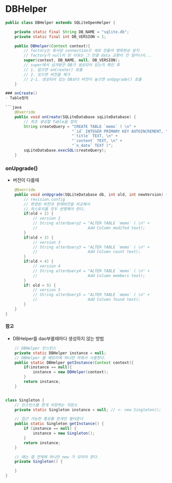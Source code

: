 # DBHelper

```java
public class DBHelper extends SQLiteOpenHelper {

    private static final String DB_NAME = "sqlite.db";
    private static final int DB_VERSION = 1;

    public DBHelper(Context context){
        // factory는 회사당 connection으 새로 만들어 병목현상 방지
        // factory가 null이 된 이유는 그 만큼 data 교환이 안 일어나서...
        super(context, DB_NAME, null, DB_VERSION);
        // super에서 넘겨받은 DB가 생성되어 있는지 확인 후
        // 1. 없으면 onCreate() 호출
        // 2. 있으면 버전을 체크
        // 2-1. 생성되어 있는 DB보다 버전이 높으면 onUpgrade() 호출
    }

### onCreate()
- Table정의

```java
    @Override
    public void onCreate(SQLiteDatabase sqLiteDatabase) {
        // 최초 생성할 Table을 정의
        String createQuery = "CREATE TABLE `memo` ( \n" +
                             "`id` INTEGER PRIMARY KEY AUTOINCREMENT, \n" +
                             "`title` TEXT, \n" +
                             "`content` TEXT, \n" +
                             "`n_date` TEXT )";
        sqLiteDatabase.execSQL(createQuery);
    }
```

### onUpgrade()
- 버전이 다를때

```java
    @Override
    public void onUpgrade(SQLiteDatabase db, int old, int newVersion) {
        // revision.config
        // 변경된 버전과 현재버전을 비교해서
        // 히스토리를 모두 반영해야 한다.
        if(old < 2) {
            // version 2
            // String alterQuery2 = "ALTER TABLE `memo` ( \n" +
            //                      Add Column modifed text);
        }
        if(old < 3) {
            // version 3
            // String alterQuery3 = "ALTER TABLE `memo` ( \n" +
            //                      Add Column count text);
        }
        if(old < 4) {
            // version 4
            // String alterQuery4 = "ALTER TABLE `memo` ( \n" +
            //                      Add Column members text);
        }
        if( old < 5) {
            // version 5
            // String alterQuery5 = "ALTER TABLE `memo` ( \n" +
            //                      Add Column found text);
        }
    }
}
```

#### 참고
- DBHelper를 dao부를때마다 생성하지 않는 방법

```java
    // DBHelper 인스턴스
    private static DBHelper instance = null;
    // DBHelper 를 메모리에 하나만 띄워서 사용한다.
    public static DBHelper getInstance(Context context){
        if(instance == null){
            instance = new DBHelper(context);
        }
        return instance;
    }


class Singleton {
    // 인스턴스를 한개 저장하는 저장소
    private static Singleton instance = null; // <- new Singleton();

    // 접근 가능한 통로를 한개만 열어준다
    public static Singleton getInstance() {
        if (instance == null) {
            instance = new Singleton();
        }
        return instance;
    }

    // 얘는 앱 전체에 하나만 new 가 되어야 한다.
    private Singleton() {

    }
}
```
